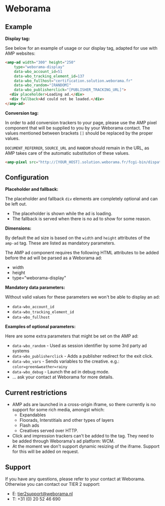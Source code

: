 <!---
Copyright 2015 The AMP HTML Authors. All Rights Reserved.

Licensed under the Apache License, Version 2.0 (the "License");
you may not use this file except in compliance with the License.
You may obtain a copy of the License at

      http://www.apache.org/licenses/LICENSE-2.0

Unless required by applicable law or agreed to in writing, software
distributed under the License is distributed on an "AS-IS" BASIS,
WITHOUT WARRANTIES OR CONDITIONS OF ANY KIND, either express or implied.
See the License for the specific language governing permissions and
limitations under the License.
-->

# Weborama

## Example

**Display tag:**

See below for an example of usage or our display tag, adapted for use with AMP websites:

```html
<amp-ad width="300" height="250"
    type="weborama-display"
    data-wbo_account_id=51
    data-wbo_tracking_element_id=137
    data-wbo_fullhost="certification.solution.weborama.fr"
    data-wbo_random="[RANDOM]"
    data-wbo_publisherclick="[PUBLISHER_TRACKING_URL]">
  <div placeholder>Loading ad.</div>
  <div fallback>Ad could not be loaded.</div>
</amp-ad>
```

**Conversion tag:**

In order to add conversion trackers to your page, please use the AMP pixel component that will be supplied to you by your Weborama contact.
The values mentioned between brackets `[]` should be replaced by the proper values.

`DOCUMENT_REFERRER`, `SOURCE_URL` and `RANDOM` should remain in the URL, as AMP takes care of the automatic substitution of these values.

```html
<amp-pixel src="http://[YOUR_HOST].solution.weborama.fr/fcgi-bin/dispatch.fcgi?a.A=co&a.si=[SITE_ID]&a.cp=[CONVERSION_PAGE]&a.ct=b&g.ru=DOCUMENT_REFERRER&g.pu=SOURCE_URL&g.cb=RANDOM"></amp-pixel>
```


## Configuration

**Placeholder and fallback:**

The placeholder and fallback `div` elements are completely optional and can be left out.

- The placeholder is shown while the ad is loading.
- The fallback is served when there is no ad to show for some reason.

**Dimensions:**

By default the ad size is based on the `width` and `height` attributes of the `amp-ad` tag. These are listed as mandatory parameters.

The AMP ad component requires the following HTML attributes to be added before the ad will be parsed as a Weborama ad:

- width
- height
- type="weborama-display"

**Mandatory data parameters:**

Without valid values for these parameters we won't be able to display an ad:

- `data-wbo_account_id`
- `data-wbo_tracking_element_id`
- `data-wbo_fullhost`

**Examples of optional parameters:**

Here are some extra parameters that might be set on the AMP ad:

- `data-wbo_random` - Used as session identifier by some 3rd party ad systems
- `data-wbo_publisherclick` - Adds a publisher redirect for the exit click.
- `data-wbo_vars` - Sends variables to the creative. e.g.: `color=green&weather=rainy`
- `data-wbo_debug` - Launch the ad in debug mode.
- ... ask your contact at Weborama for more details.

## Current restrictions

- AMP ads are launched in a cross-origin iframe, so there currently is no support for some rich media, amongst which:
  - Expandables
  - Floorads, Interstitials and other types of layers
  - Flash ads
  - Creatives served over HTTP.
- Click and impression trackers can't be added to the tag. They need to be added through Weborama's ad platform: WCM.
- At the moment we don't support dynamic resizing of the iframe. Support for this will be added on request.

## Support

If you have any questions, please refer to your contact at Weborama. Otherwise you can contact our TIER 2 support:

- E: tier2support@weborama.nl
- T: +31 (0) 20 52 46 690
